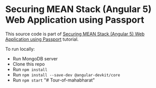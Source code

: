 # Securing MEAN Stack (Angular 5) Web Application using Passport

This source code is part of [Securing MEAN Stack (Angular 5) Web Application using Passport](https://www.djamware.com/post/5a878b3c80aca7059c142979/securing-mean-stack-angular-5-web-application-using-passport) tutorial.

To run locally:

* Run MongoDB server
* Clone this repo
* Run `npm install`
* Run `npm install --save-dev @angular-devkit/core`
* Run `npm start`
"# Tour-of-mahabharat" 
